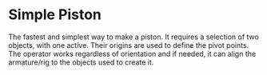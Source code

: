 # Simple Piston

The fastest and simplest way to make a piston. It requires a selection of two objects, with one active. Their origins are used to define the pivot points. The operator works regardless of orientation and if needed, it can align the armature/rig to the objects used to create it. 


